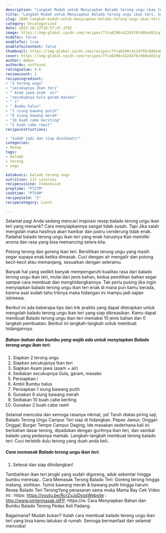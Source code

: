 ```yaml
---
description: "Langkah Mudah untuk Menyiapkan Balado terong ungu ikan teri, Sempurna"
title: "Langkah Mudah untuk Menyiapkan Balado terong ungu ikan teri, Sempurna"
slug: 1040-langkah-mudah-untuk-menyiapkan-balado-terong-ungu-ikan-teri-sempurna
category: Uncategorized
date: 2022-10-12T10:57:47.370Z
image: https://img-global.cpcdn.com/recipes/7fca6290c42243f0/680x482cq70/balado-terong-ungu-ikan-teri-foto-resep-utama.jpg
hideToc: false
enableToc: true
enableTocContent: false
thumbnail: https://img-global.cpcdn.com/recipes/7fca6290c42243f0/680x482cq70/balado-terong-ungu-ikan-teri-foto-resep-utama.jpg
cover: https://img-global.cpcdn.com/recipes/7fca6290c42243f0/680x482cq70/balado-terong-ungu-ikan-teri-foto-resep-utama.jpg
author: Admin
authorAv: notfound
ratingvalue: 4.6
reviewcount: 3
recipeingredient:
- "2 terong ungu"
- "secukupnya Ikan teri"
- " Asam jawa asam  air"
- "secukupnya Gula garam masako"
- " i"
- " Bumbu halus"
- "1 siung bawang putih"
- "6 siung bawang merah"
- "10 buah cabe keriting"
- "2 buah cabe rawit"
recipeinstructions:

- "Sudah jadi dan siap dinikmati!"
categories:
- Resep
tags:
- balado
- terong
- ungu

katakunci: balado terong ungu 
nutrition: 113 calories
recipecuisine: Indonesian
preptime: "PT27M"
cooktime: "PT54M"
recipeyield: "2"
recipecategory: Lunch

---
```



Selamat pagi Anda sedang mencari inspirasi resep balado terong ungu ikan teri yang menarik? Cara menyiapkannya sangat tidak susah. Tapi Jika salah mengolah maka hasilnya akan hambar dan justru cenderung tidak enak. Padahal balado terong ungu ikan teri yang enak harusnya Kan memiliki aroma dan rasa yang bisa memancing selera kita.


Potong terong dan goreng ikan teri. Bersihkan terung ungu yang masih segar supaya enak ketika dimasak. Cuci dengan air mengalir dan potong kecil-kecil atau memanjang, sesuaikan dengan seleramu.

Banyak hal yang sedikit banyak mempengaruhi kualitas rasa dari balado terong ungu ikan teri, mulai dari jenis bahan, kedua pemilihan bahan segar sampai cara membuat dan menghidangkannya. Tak perlu pusing jika ingin menyiapkan balado terong ungu ikan teri enak di mana pun kamu berada, karena asal sudah tahu triknya maka hidangan ini mampu jadi sajian istimewa.


Berikut ini ada beberapa tips dan trik praktis yang dapat diterapkan untuk mengolah balado terong ungu ikan teri yang siap dikreasikan. Kamu dapat membuat Balado terong ungu ikan teri memakai 10 jenis bahan dan 0 langkah pembuatan. Berikut ini langkah-langkah untuk membuat hidangannya.

<!--inarticleads1-->

##### Bahan-bahan dan bumbu yang wajib ada untuk menyiapkan Balado terong ungu ikan teri:

1. Siapkan 2 terong ungu
1. Siapkan secukupnya Ikan teri
1. Siapkan  Asam jawa (asam + air)
1. Sediakan secukupnya Gula, garam, masako
1. Persiapkan  i
1. Ambil  Bumbu halus
1. Persiapkan 1 siung bawang putih
1. Gunakan 6 siung bawang merah
1. Sediakan 10 buah cabe keriting
1. Gunakan 2 buah cabe rawit


Selamat mencoba dan semoga rasanya nikmat, ya! Taruh diatas piring saji, Balado Terong Ungu Campur Teri siap di hidangkan. Pepes Jamur; Onggal-Onggal; Burger Tempe Campur Daging; Ide masakan sederhana kali ini berbahan dasar terong, dipadukan dengan gurihnya ikan teri, dan sambal balado yang pedasnya mantab. Langkah-langkah membuat terong balado teri: Cuci terlebib dulu terong yang duah anda beli.. 

<!--inarticleads2-->

##### Cara memasak Balado terong ungu ikan teri:


1. Selesai dan siap dihidangkan!

Tambahkan ikan teri jengki yang sudah digoreng, aduk sebentar hingga bumbu meresap.. Cara Memasak Terong Balado Teri: Goreng terong hingga matang, sisihkan. Tumis bawang merah &amp; bawang putih hingga harum. Resep Balado Teri TerongYang penasaran sama muka Mama Bay Cek Video ini : https: https://youtu.be/RcrZyJqDsgsWebsite : http://www.pintermasak.idFP: https://w. Cara Menyiapkan Bahan dan Bumbu Balado Terong Pedas Asli Padang. 

Bagaimana? Mudah bukan? Itulah cara membuat balado terong ungu ikan teri yang bisa kamu lakukan di rumah. Semoga bermanfaat dan selamat mencoba!

